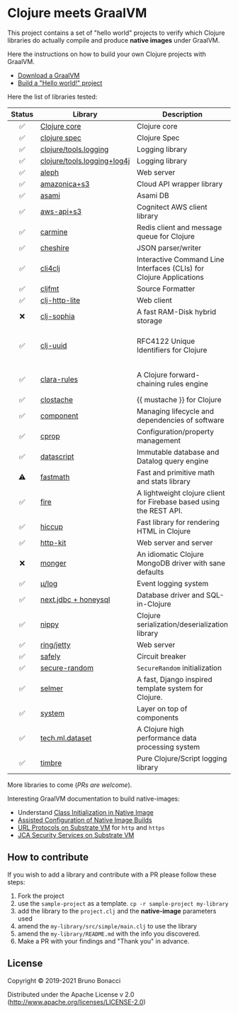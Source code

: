 # Clojure meets GraalVM

This project contains a set of "hello world" projects to verify which
Clojure libraries do actually compile and produce **native images**
under GraalVM.

Here the instructions on how to build your own Clojure projects with GraalVM.

  - [Download a GraalVM](https://github.com/graalvm/graalvm-ce-builds/releases)
  - [Build a "Hello world!" project](./doc/clojure-graalvm-native-binary.md)


Here the list of libraries tested:

| Status             | Library                                              | Description                                                         | Remarks                        |
|:------------------:|------------------------------------------------------|---------------------------------------------------------------------|--------------------------------|
| :white_check_mark: | [Clojure core](./clojure)                            | Clojure core                                                        |                                |
| :white_check_mark: | [clojure spec](./spec)                               | Clojure Spec                                                        |                                |
| :white_check_mark: | [clojure/tools.logging](./tools-logging)             | Logging library                                                     |                                |
| :white_check_mark: | [clojure/tools.logging+log4j](./tools-logging-log4j) | Logging library                                                     |                                |
| :white_check_mark: | [aleph](./aleph)                                     | Web server                                                          |                                |
| :white_check_mark: | [amazonica+s3](./amazonica-s3)                       | Cloud API wrapper library                                           |                                |
| :white_check_mark: | [asami](./asami)                                     | Asami DB                                                            |                                |
| :white_check_mark: | [aws-api+s3](./aws-api-s3)                           | Cognitect AWS client library                                        |                                |
| :white_check_mark: | [carmine](./carmine)                                 | Redis client and message queue for Clojure                          |                                |
| :white_check_mark: | [cheshire](./cheshire)                               | JSON parser/writer                                                  |                                |
| :white_check_mark: | [cli4clj](./cli4clj)                                 | Interactive Command Line Interfaces (CLIs) for Clojure Applications |                                |
| :white_check_mark: | [cljfmt](./cljfmt)                                   | Source Formatter                                                    |                                |
| :white_check_mark: | [clj-http-lite](./clj-http-lite)                     | Web client                                                          |                                |
| :x:                | [clj-sophia](./clj-sophia)                           | A fast RAM-Disk hybrid storage                                      | *Runtime error/JNA*            |
| :white_check_mark: | [clj-uuid](./clj-uuid)                               | RFC4122 Unique Identifiers for Clojure                              | No objects in namespaced uuids |
| :white_check_mark: | [clara-rules](./clara-rules)                         | A Clojure forward-chaining rules engine                             | *Using AOT compiled session*   |
| :white_check_mark: | [clostache](./clostache)                             | {{ mustache }} for Clojure                                          |                                |
| :white_check_mark: | [component](./component)                             | Managing lifecycle and dependencies of software                     |                                |
| :white_check_mark: | [cprop](./cprop)                                     | Configuration/property management                                   |                                |
| :white_check_mark: | [datascript](./datascript)                           | Immutable database and Datalog query engine                         |                                |
| :warning:          | [fastmath](./fastmath)                               | Fast and primitive math and stats library                           | *See README*                   |
| :white_check_mark: | [fire](./fire)                                       | A lightweight clojure client for Firebase based using the REST API. |                                |
| :white_check_mark: | [hiccup](./hiccup)                                   | Fast library for rendering HTML in Clojure                          |                                |
| :white_check_mark: | [http-kit](./http-kit)                               | Web server and server                                               |                                |
| :x:                | [monger](./monger)                                   | An idiomatic Clojure MongoDB driver with sane defaults              |                                |
| :white_check_mark: | [μ/log](./mulog)                                     | Event logging system                                                |                                |
| :white_check_mark: | [next.jdbc + honeysql](./next-jdbc)                  | Database driver and SQL-in-Clojure                                  |                                |
| :white_check_mark: | [nippy](./nippy)                                     | Clojure serialization/deserialization library                       | |
| :white_check_mark: | [ring/jetty](./ring-jetty)                           | Web server                                                          |                                |
| :white_check_mark: | [safely](./safely)                                   | Circuit breaker                                                     |                                |
| :white_check_mark: | [secure-random](./secure-random)                     | `SecureRandom` initialization                                       |                                |
| :white_check_mark: | [selmer](./selmer)                                   | A fast, Django inspired template system for Clojure.                |                                |
| :white_check_mark:             | [system](./system)                                   | Layer on top of components                                          |                                |
| :white_check_mark: | [tech.ml.dataset](./tech.ml.dataset)                 | A Clojure high performance data processing system                   |                                |
| :white_check_mark: | [timbre](./timbre)                                   | Pure Clojure/Script logging library                                 |           |


More libraries to come (*PRs are welcome*).

Interesting GraalVM documentation to build native-images:

  - Understand [Class Initialization in Native Image](https://github.com/oracle/graal/blob/master/substratevm/ClassInitialization.md)
  - [Assisted Configuration of Native Image Builds](https://github.com/oracle/graal/blob/master/substratevm/BuildConfiguration.md#assisted-configuration-of-native-image-builds)
  - [URL Protocols on Substrate VM](https://github.com/oracle/graal/blob/master/substratevm/URLProtocols.md) for `http` and `https`
  - [JCA Security Services on Substrate VM](https://github.com/oracle/graal/blob/master/substratevm/JCASecurityServices.md)


## How to contribute

If you wish to add a library and contribute with a PR please follow these steps:

  1. Fork the project
  2. use the `sample-project` as a template. `cp -r sample-project my-library`
  3. add the library to the `project.clj` and the **native-image** parameters used
  4. amend the `my-library/src/simple/main.clj` to use the library
  5. amend the `my-library/README.md` with the info you discovered.
  6. Make a PR with your findings and "Thank you" in advance.

## License

Copyright © 2019-2021 Bruno Bonacci

Distributed under the Apache License v 2.0 (http://www.apache.org/licenses/LICENSE-2.0)

